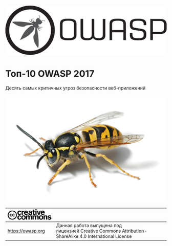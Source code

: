 ![OWASP LOGO](images/OWASP_logo.png)

# Топ-10 OWASP 2017

Десять самых критичных угроз безопасности веб-приложений

![WASP Logo URL TBA](images/front-wasp.png)

| ![Creative Commons License Logo](images/front-cc.png) |                                                                                                        |
|-------------------------------------------------------|--------------------------------------------------------------------------------------------------------|
| https://owasp.org                                     | Данная работа выпущена под лицензией Creative Commons Attribution-ShareAlike 4.0 International License |
